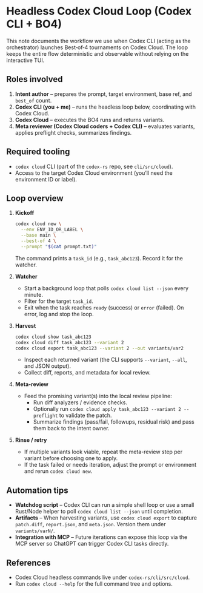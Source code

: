 # Headless Codex Cloud Loop (Codex CLI + BO4)

This note documents the workflow we use when Codex CLI (acting as the orchestrator) launches Best‑of‑4 tournaments on Codex Cloud. The loop keeps the entire flow deterministic and observable without relying on the interactive TUI.

## Roles involved

1. **Intent author** – prepares the prompt, target environment, base ref, and `best_of` count.
2. **Codex CLI (you + me)** – runs the headless loop below, coordinating with Codex Cloud.
3. **Codex Cloud** – executes the BO4 runs and returns variants.
4. **Meta reviewer (Codex Cloud coders + Codex CLI)** – evaluates variants, applies preflight checks, summarizes findings.

## Required tooling

- `codex cloud` CLI (part of the `codex-rs` repo, see `cli/src/cloud`).
- Access to the target Codex Cloud environment (you’ll need the environment ID or label).

## Loop overview

1. **Kickoff**
   ```bash
   codex cloud new \
     --env ENV_ID_OR_LABEL \
     --base main \
     --best-of 4 \
     --prompt "$(cat prompt.txt)"
   ```
   The command prints a `task_id` (e.g., `task_abc123`). Record it for the watcher.

2. **Watcher**
   - Start a background loop that polls `codex cloud list --json` every minute.
   - Filter for the target `task_id`.
   - Exit when the task reaches `ready` (success) or `error` (failed). On error, log and stop the loop.

3. **Harvest**
   ```bash
   codex cloud show task_abc123
   codex cloud diff task_abc123 --variant 2
   codex cloud export task_abc123 --variant 2 --out variants/var2
   ```
   - Inspect each returned variant (the CLI supports `--variant`, `--all`, and JSON output).
   - Collect diff, reports, and metadata for local review.

4. **Meta-review**
   - Feed the promising variant(s) into the local review pipeline:
     - Run diff analyzers / evidence checks.
     - Optionally run `codex cloud apply task_abc123 --variant 2 --preflight` to validate the patch.
     - Summarize findings (pass/fail, followups, residual risk) and pass them back to the intent owner.

5. **Rinse / retry**
   - If multiple variants look viable, repeat the meta-review step per variant before choosing one to apply.
   - If the task failed or needs iteration, adjust the prompt or environment and rerun `codex cloud new`.

## Automation tips

- **Watchdog script** – Codex CLI can run a simple shell loop or use a small Rust/Node helper to poll `codex cloud list --json` until completion.
- **Artifacts** – When harvesting variants, use `codex cloud export` to capture `patch.diff`, `report.json`, and `meta.json`. Version them under `variants/varN/`.
- **Integration with MCP** – Future iterations can expose this loop via the MCP server so ChatGPT can trigger Codex CLI tasks directly.

## References

- Codex Cloud headless commands live under `codex-rs/cli/src/cloud`.
- Run `codex cloud --help` for the full command tree and options.
